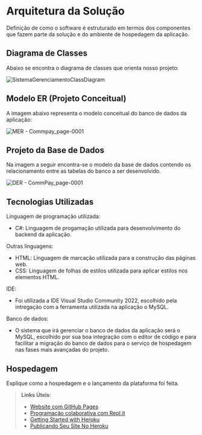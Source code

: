 # Arquitetura da Solução

Definição de como o software é estruturado em termos dos componentes que fazem parte da solução e do ambiente de hospedagem da aplicação.

## Diagrama de Classes

Abaixo se encontra o diagrama de classes que orienta nosso projeto:

![SistemaGerenciamentoClassDiagram](https://user-images.githubusercontent.com/70730729/229368876-9ba570e4-8cb5-4ecc-b0ab-235372ed14fd.png)


## Modelo ER (Projeto Conceitual)

A imagem abaixo representa o modelo conceitual do banco de dados da aplicação:

![MER - Commpay_page-0001](https://user-images.githubusercontent.com/89876269/229912360-05ccdd46-0af7-432b-bda8-b1a65421b0b9.jpg)

## Projeto da Base de Dados

Na imagem a seguir encontra-se o modelo da base de dados contendo os relacionamento entre as tabelas do banco a ser desenvolvido.

![DER - CommPay_page-0001](https://user-images.githubusercontent.com/89876269/229911930-c32558d7-734c-44ac-a4d6-e9917b15342a.jpg)

## Tecnologias Utilizadas

Linguagem de programação utilizada:
* C#: Linguagem de progamação utilizada para desenvolvimento do backend da aplicação.

Outras linguagens:
* HTML: Linguagem de marcação utilizada para a construção das páginas web.
* CSS: Linguagem de folhas de estilos utilizada para aplicar estilos nos elementos HTML.

IDE:
* Foi utilizada a IDE Visual Studio Community 2022, escolhido pela intregação com a ferramenta utilizada na aplicação o MySQL.

Banco de dados:
* O sistema que irá gerenciar o banco de dados da aplicação será o MySQL, escolhido por sua boa integração com o editor de código e para facilitar a migração do banco de dados para o serviço de hospedagem nas fases mais avançadas do projeto.

## Hospedagem

Explique como a hospedagem e o lançamento da plataforma foi feita.

> **Links Úteis**:
>
> - [Website com GitHub Pages](https://pages.github.com/)
> - [Programação colaborativa com Repl.it](https://repl.it/)
> - [Getting Started with Heroku](https://devcenter.heroku.com/start)
> - [Publicando Seu Site No Heroku](http://pythonclub.com.br/publicando-seu-hello-world-no-heroku.html)
